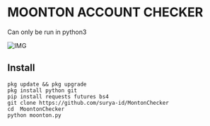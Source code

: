 # MOONTON ACCOUNT CHECKER

Can only be run in python3

![IMG](ss.png)

## Install
```
pkg update && pkg upgrade
pkg install python git
pip install requests futures bs4
git clone https://github.com/surya-id/MontonChecker
cd  MoontonChecker
python moonton.py
```
